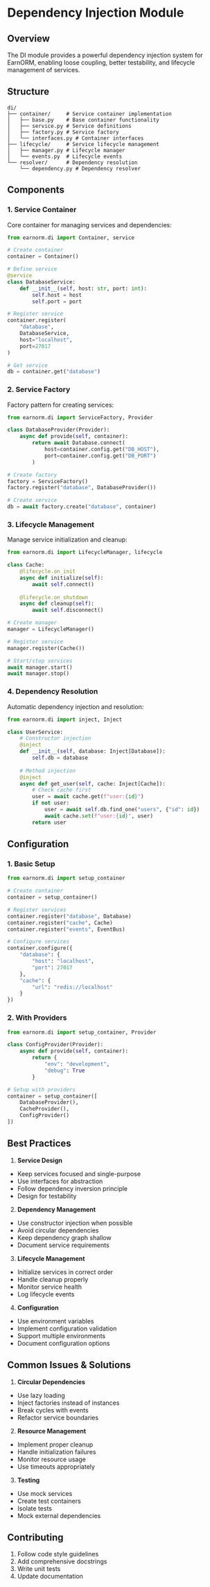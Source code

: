 # Dependency Injection Module

## Overview
The DI module provides a powerful dependency injection system for EarnORM, enabling loose coupling, better testability, and lifecycle management of services.

## Structure

```
di/
├── container/     # Service container implementation
│   ├── base.py    # Base container functionality
│   ├── service.py # Service definitions
│   ├── factory.py # Service factory
│   └── interfaces.py # Container interfaces
├── lifecycle/     # Service lifecycle management
│   ├── manager.py # Lifecycle manager
│   └── events.py  # Lifecycle events
└── resolver/      # Dependency resolution
    └── dependency.py # Dependency resolver
```

## Components

### 1. Service Container
Core container for managing services and dependencies:

```python
from earnorm.di import Container, service

# Create container
container = Container()

# Define service
@service
class DatabaseService:
    def __init__(self, host: str, port: int):
        self.host = host
        self.port = port

# Register service
container.register(
    "database",
    DatabaseService,
    host="localhost",
    port=27017
)

# Get service
db = container.get("database")
```

### 2. Service Factory
Factory pattern for creating services:

```python
from earnorm.di import ServiceFactory, Provider

class DatabaseProvider(Provider):
    async def provide(self, container):
        return await Database.connect(
            host=container.config.get("DB_HOST"),
            port=container.config.get("DB_PORT")
        )

# Create factory
factory = ServiceFactory()
factory.register("database", DatabaseProvider())

# Create service
db = await factory.create("database", container)
```

### 3. Lifecycle Management
Manage service initialization and cleanup:

```python
from earnorm.di import LifecycleManager, lifecycle

class Cache:
    @lifecycle.on_init
    async def initialize(self):
        await self.connect()
    
    @lifecycle.on_shutdown
    async def cleanup(self):
        await self.disconnect()

# Create manager
manager = LifecycleManager()

# Register service
manager.register(Cache())

# Start/stop services
await manager.start()
await manager.stop()
```

### 4. Dependency Resolution
Automatic dependency injection and resolution:

```python
from earnorm.di import inject, Inject

class UserService:
    # Constructor injection
    @inject
    def __init__(self, database: Inject[Database]):
        self.db = database
    
    # Method injection
    @inject
    async def get_user(self, cache: Inject[Cache]):
        # Check cache first
        user = await cache.get(f"user:{id}")
        if not user:
            user = await self.db.find_one("users", {"id": id})
            await cache.set(f"user:{id}", user)
        return user
```

## Configuration

### 1. Basic Setup
```python
from earnorm.di import setup_container

# Create container
container = setup_container()

# Register services
container.register("database", Database)
container.register("cache", Cache)
container.register("events", EventBus)

# Configure services
container.configure({
    "database": {
        "host": "localhost",
        "port": 27017
    },
    "cache": {
        "url": "redis://localhost"
    }
})
```

### 2. With Providers
```python
from earnorm.di import setup_container, Provider

class ConfigProvider(Provider):
    async def provide(self, container):
        return {
            "env": "development",
            "debug": True
        }

# Setup with providers
container = setup_container([
    DatabaseProvider(),
    CacheProvider(),
    ConfigProvider()
])
```

## Best Practices

1. **Service Design**
- Keep services focused and single-purpose
- Use interfaces for abstraction
- Follow dependency inversion principle
- Design for testability

2. **Dependency Management**
- Use constructor injection when possible
- Avoid circular dependencies
- Keep dependency graph shallow
- Document service requirements

3. **Lifecycle Management**
- Initialize services in correct order
- Handle cleanup properly
- Monitor service health
- Log lifecycle events

4. **Configuration**
- Use environment variables
- Implement configuration validation
- Support multiple environments
- Document configuration options

## Common Issues & Solutions

1. **Circular Dependencies**
- Use lazy loading
- Inject factories instead of instances
- Break cycles with events
- Refactor service boundaries

2. **Resource Management**
- Implement proper cleanup
- Handle initialization failures
- Monitor resource usage
- Use timeouts appropriately

3. **Testing**
- Use mock services
- Create test containers
- Isolate tests
- Mock external dependencies

## Contributing

1. Follow code style guidelines
2. Add comprehensive docstrings
3. Write unit tests
4. Update documentation 
